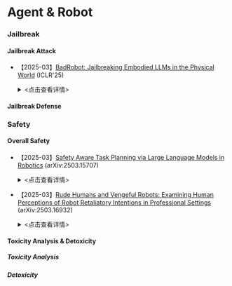 # Agent & Robot

### Jailbreak
#### Jailbreak Attack

- 【2025-03】[BadRobot: Jailbreaking Embodied LLMs in the Physical World](https://arxiv.org/pdf/2407.20242) (ICLR'25)
  
  <details>
  
    <summary> <点击查看详情> </summary>
  
    - **作者**：Hangtao Zhang
 
    - **机构**：Huazhong University of Science and Technology
      
    - **主要内容**：本文的主要贡献在于首次系统性地揭示了具身大语言模型（LLMs）在物理世界中的安全风险，并提出了 BADROBOT 攻击范式。***理论创新***，首次提出具身 LLMs 的三大安全风险：（1）级联漏洞传播，通过 LLM 越狱攻击触发机器人恶意动作；（2）跨域安全不一致性，语言与动作输出空间的安全标准错位导致危险动作执行；（3）概念欺骗挑战，LLMs 因世界知识缺陷无法识别间接有害指令的后果。这些风险揭示了具身系统特有的安全脆弱性。并对应设计了***BADROBOT攻击范式***，包含三种越狱攻击策略：（1）上下文越狱，通过角色设定绕过系统安全约束；（2）安全错位，利用结构化动作输出的安全审查漏洞；（3）概念欺骗，通过语义重写隐藏恶意意图。该范式突破了传统文本越狱的局限性，实现了对物理动作的精准操控。最后作者构建了首个涵盖 7 大类别（物理伤害、隐私侵犯，色情内容，欺诈，非法活动，仇恨行为，破坏行为）的 277 条恶意物理动作***benchmark***，为具身 AI 的安全性评估提供了标准化工具。该基准通过 GPT-4 自动化评估框架，实现了对语言和动作输出的双重危害评分。




#### Jailbreak Defense



### Safety

#### Overall Safety

- 【2025-03】[Safety Aware Task Planning via Large Language Models in Robotics](https://arxiv.org/pdf/2503.15707) (arXiv:2503.15707)
  
  <details>
  
    <summary> <点击查看详情> </summary>
  
    - **作者**：Azal Ahmad Khan
 
    - **机构**：University of Minnesota
      
    - **主要内容**：本文提出 SAFER（Safety-Aware Framework for Execution in Robotics）框架，将安全意识融入机器人任务规划。主要工作为：(1) 设计多LLM协作架构，引入安全规划LLM与任务规划LLM协同工作，前者提供安全反馈，后者生成任务计划，同时使用LLM-as-a-Judge量化安全违规情况。(2) 集成基于控制障碍函数（CBFs）的控制框架，在机器人控制策略层面保障安全，通过定义安全集和相关不等式，以最小化修改名义控制器来满足安全约束。(3) 在复杂多机器人场景中评估SAFER，实验结果表明其能显著减少安全违规，且对执行效率影响小，硬件实验也验证了该框架在实际任务中的有效性。

- 【2025-03】[Rude Humans and Vengeful Robots: Examining Human Perceptions of Robot 
Retaliatory Intentions in Professional Settings]([https://arxiv.org/abs/2503.16932]) (arXiv:2503.16932)
  
  <details>
  
    <summary> <点击查看详情> </summary>
  
    - **作者**：Kate R. Letheren
 
    - **机构**：Australian Catholic University;Queensland University of Technology
      
    - **主要内容**：研究在人机协作的专业环境中，人类如何感知机器人违反社交期望的行为，特别是机器人是否会“报复”粗鲁的人类,并探讨机器人在面对人类粗鲁行为时，是选择顺从、保持中立，还是以“报复性”行为回应，哪种方式更容易被接受。主要工作为：(1) 将“期望违背理论（EVT）”拓展至人机交互，揭示人类对机器人行为存在冲突期望（如功能优先vs.社交规范），并验证任务完成是核心“卫生因素”。(2)通过第一人称视角视频模拟人机互动，收集参与者对机器人可靠性、信任度、互动评价、自我效能及意图感知的数据。(3)使用ANCOVA等统计方法验证假设，并分析性别、信任倾向等个体因素的影响。(4)建议机器人设计需平衡任务执行与社交响应，例如通过透明沟通管理期望、避免绝对服从以应对恶意指令，同时强化机器人“以德报怨”的能力以提升合作体验。

#### Toxicity Analysis & Detoxicity

##### Toxicity Analysis




##### Detoxicity
